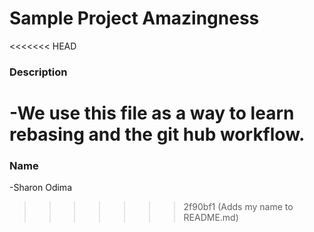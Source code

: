 # Sample Project Amazingness

<<<<<<< HEAD
### Description
-We use this file as a way to learn rebasing and the git hub workflow.
=======
### Name
-Sharon Odima
>>>>>>> 2f90bf1 (Adds my name to README.md)
